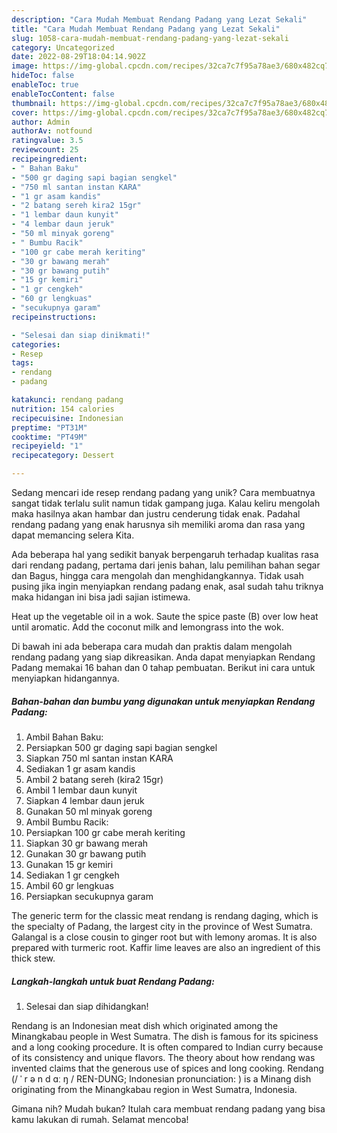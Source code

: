 ```yaml
---
description: "Cara Mudah Membuat Rendang Padang yang Lezat Sekali"
title: "Cara Mudah Membuat Rendang Padang yang Lezat Sekali"
slug: 1058-cara-mudah-membuat-rendang-padang-yang-lezat-sekali
category: Uncategorized
date: 2022-08-29T18:04:14.902Z
image: https://img-global.cpcdn.com/recipes/32ca7c7f95a78ae3/680x482cq70/rendang-padang-foto-resep-utama.jpg
hideToc: false
enableToc: true
enableTocContent: false
thumbnail: https://img-global.cpcdn.com/recipes/32ca7c7f95a78ae3/680x482cq70/rendang-padang-foto-resep-utama.jpg
cover: https://img-global.cpcdn.com/recipes/32ca7c7f95a78ae3/680x482cq70/rendang-padang-foto-resep-utama.jpg
author: Admin
authorAv: notfound
ratingvalue: 3.5
reviewcount: 25
recipeingredient:
- " Bahan Baku"
- "500 gr daging sapi bagian sengkel"
- "750 ml santan instan KARA"
- "1 gr asam kandis"
- "2 batang sereh kira2 15gr"
- "1 lembar daun kunyit"
- "4 lembar daun jeruk"
- "50 ml minyak goreng"
- " Bumbu Racik"
- "100 gr cabe merah keriting"
- "30 gr bawang merah"
- "30 gr bawang putih"
- "15 gr kemiri"
- "1 gr cengkeh"
- "60 gr lengkuas"
- "secukupnya garam"
recipeinstructions:

- "Selesai dan siap dinikmati!"
categories:
- Resep
tags:
- rendang
- padang

katakunci: rendang padang 
nutrition: 154 calories
recipecuisine: Indonesian
preptime: "PT31M"
cooktime: "PT49M"
recipeyield: "1"
recipecategory: Dessert

---
```





Sedang mencari ide resep rendang padang yang unik? Cara membuatnya sangat tidak terlalu sulit namun tidak gampang juga. Kalau keliru mengolah maka hasilnya akan hambar dan justru cenderung tidak enak. Padahal rendang padang yang enak harusnya sih memiliki aroma dan rasa yang dapat memancing selera Kita.





Ada beberapa hal yang sedikit banyak berpengaruh terhadap kualitas rasa dari rendang padang, pertama dari jenis bahan, lalu pemilihan bahan segar dan Bagus, hingga cara mengolah dan menghidangkannya. Tidak usah pusing jika ingin menyiapkan rendang padang enak,      asal sudah tahu triknya maka hidangan ini bisa jadi sajian istimewa.














Heat up the vegetable oil in a wok. Saute the spice paste (B) over low heat until aromatic. Add the coconut milk and lemongrass into the wok.






Di bawah ini ada beberapa cara mudah dan praktis dalam mengolah rendang padang yang siap dikreasikan. Anda dapat menyiapkan Rendang Padang memakai 16 bahan dan 0 tahap pembuatan. Berikut ini cara untuk menyiapkan hidangannya.

<!--inarticleads1-->

##### Bahan-bahan dan bumbu yang digunakan untuk menyiapkan Rendang Padang:

1. Ambil  Bahan Baku:
1. Persiapkan 500 gr daging sapi bagian sengkel
1. Siapkan 750 ml santan instan KARA
1. Sediakan 1 gr asam kandis
1. Ambil 2 batang sereh (kira2 15gr)
1. Ambil 1 lembar daun kunyit
1. Siapkan 4 lembar daun jeruk
1. Gunakan 50 ml minyak goreng
1. Ambil  Bumbu Racik:
1. Persiapkan 100 gr cabe merah keriting
1. Siapkan 30 gr bawang merah
1. Gunakan 30 gr bawang putih
1. Gunakan 15 gr kemiri
1. Sediakan 1 gr cengkeh
1. Ambil 60 gr lengkuas
1. Persiapkan secukupnya garam


The generic term for the classic meat rendang is rendang daging, which is the specialty of Padang, the largest city in the province of West Sumatra. Galangal is a close cousin to ginger root but with lemony aromas. It is also prepared with turmeric root. Kaffir lime leaves are also an ingredient of this thick stew. 

<!--inarticleads2-->

##### Langkah-langkah untuk buat Rendang Padang:


1. Selesai dan siap dihidangkan!

Rendang is an Indonesian meat dish which originated among the Minangkabau people in West Sumatra. The dish is famous for its spiciness and a long cooking procedure. It is often compared to Indian curry because of its consistency and unique flavors. The theory about how rendang was invented claims that the generous use of spices and long cooking. Rendang (/ ˈ r ə n d ɑː ŋ / REN-DUNG; Indonesian pronunciation: ) is a Minang dish originating from the Minangkabau region in West Sumatra, Indonesia. 

Gimana nih? Mudah bukan? Itulah cara membuat rendang padang yang bisa kamu lakukan di rumah. Selamat mencoba!
